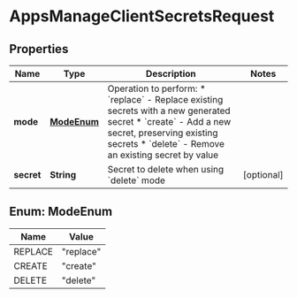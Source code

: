 

# AppsManageClientSecretsRequest


## Properties

| Name | Type | Description | Notes |
|------------ | ------------- | ------------- | -------------|
|**mode** | [**ModeEnum**](#ModeEnum) | Operation to perform:   * &#x60;replace&#x60; - Replace existing secrets with a new generated secret   * &#x60;create&#x60; - Add a new secret, preserving existing secrets   * &#x60;delete&#x60; - Remove an existing secret by value  |  |
|**secret** | **String** | Secret to delete when using &#x60;delete&#x60; mode |  [optional] |



## Enum: ModeEnum

| Name | Value |
|---- | -----|
| REPLACE | &quot;replace&quot; |
| CREATE | &quot;create&quot; |
| DELETE | &quot;delete&quot; |



